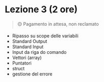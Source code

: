 # Lezione 3 (2 ore)
> 🟡 Pagamento in attesa, non reclamato
- Ripasso su scope delle variabili
- Standard Output 
- Standard Input
- Input da riga do comando
- Vettori (array)
- Puntatori
- struct
- gestione del errore